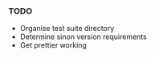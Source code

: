 ### TODO
* Organise test suite directory
* Determine sinon version requirements
* Get prettier working
